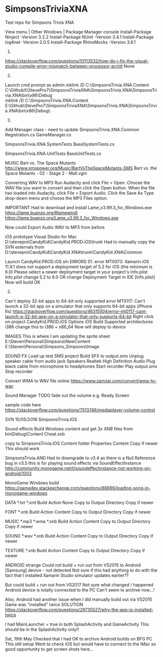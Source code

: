 # SimpsonsTriviaXNA
Test repo for Simpsons Trivia XNA

View menu | Other Windows | Package Manager console
Install-Package Ninject -Version 3.2.2
Install-Package NUnit -Version 3.4.1
Install-Package log4net -Version 2.0.5
Install-Package RhinoMocks -Version 3.6.1

01.
https://stackoverflow.com/questions/10113532/how-do-i-fix-the-visual-studio-compile-error-mismatch-between-processor-archit
<PropertyGroup>
  <ResolveAssemblyWarnOrErrorOnTargetArchitectureMismatch>None</ResolveAssemblyWarnOrErrorOnTargetArchitectureMismatch>
</PropertyGroup>


02.
Launch cmd prompt as admin
mklink /D C:\SimpsonsTrivia.XNA.Content C:\GithubX\StevePro7\SimpsonsTriviaXNA\SimpsonsTrivia.XNA\SimpsonsTrivia.XNA\bin\x86\Debug\
mklink /D C:\SimpsonsTrivia.XNA.Content E:\Github\StevePro7\SimpsonsTriviaXNA\SimpsonsTrivia.XNA\SimpsonsTrivia.XNA\bin\x86\Debug\


03.
Add Manager class - need to update
SimpsonsTrivia.XNA.Common
Registration.cs
GameManager.cs

SimpsonsTrivia.XNA.SystemTests
BaseSystemTests.cs

SimpsonsTrivia.XNA.UnitTests
BaseUnitTests.cs


MUSIC
Bart vs. The Space Mutants
http://www.smspower.org/Music/BartVsTheSpaceMutants-SMS
Bart vs. the Space Mutants - 02 - Stage 2 - Mall.vgm


Converting WAV to MP3
Run Audacity and click File > Open.
Choose the WAV file you want to convert and then click the Open button.
When the file has loaded into Audacity, click File > Export Audio.
Click the Save As Type drop-down menu and choose the MP3 Files option.

IMPORTANT
Had to download and install Lame_v3.99.3_for_Windows.exe 
https://lame.buanzo.org/#lamewindl
https://lame.buanzo.org/Lame_v3.99.3_for_Windows.exe

Now could Export Audio WAV to MP3 from before



iOS prototype
Visual Studio for Mac
D:\stevepro\CandyKid\CandyKid.PROD.iOS\trunk
Had to manually copy the SVN externals from
D:\stevepro\CandyKid\CandyKid.XNA\trunk\CandyKid.XNA\Common

Launch CandyKid.PROD.iOS.sln
ERRORS
01.
error MT0073: Xamarin.iOS 11.9.1 does not support a deployment target of 5.2 for iOS (the minimum is 6.0)
Please select a newer deployment target in your project's Info.plist
Info.plist
change 5.2 to 6.0
OR
change Deployment Target in IDE [Info.plist]
Now will build OK

02.
Can't deploy 32-bit apps to 64-bit only supported
error MT0117: Can't launch a 32-bit app on a simulator that only supports 64-bit apps (iPhone 6s)
https://stackoverflow.com/questions/46315504/error-mt0117-cant-launch-a-32-bit-app-on-a-simulator-that-only-supports-64-bit
Right click on project
CandyKid.PROD.iOS
Options
iOS Build
Supported architectures
i386
change this to
i386 + x86_64
Now will deploy to device


IMAGES
This is where I am updating the sprite sheet
E:\Steven\Personal\Simpsons\NewContent
E:\Steven\Personal\Simpsons\_Simpsons\Image


SOUND FX
Load up test SMS project
Build SFX to output.sms
Unplug speaker cable from audio jack
Speakers Realtek High Definition Audio
Plug black cable from microphone to headphones
Start recorder
Play output.sms
Stop recorder

Convert WMA to WAV file online
https://www.zamzar.com/convert/wma-to-wav


Sound Manager TODO fade out the volume
e.g. Ready Screen

sample code here
https://stackoverflow.com/questions/7513746/mediaplayer-volume-control


SVN
15/05/2018
SimpsonsTrivia.IOS

Sound effects
Build Windows content and get 3x XNB files from bin\Debug\Content
Cheat.xnb

copy to SimpsonsTrivia.IOS Content folder
Properties
Content
Copy if newer
This should work 


SimpsonsTrivia.AND
Had to downgrade to v3.4 as there is a Null Reference bug in v3.5
this is for playing sound effects via SoundEffectInstance
http://community.monogame.net/t/soundeffectinstance-not-working-on-android/1003


MonoGame Windows build
https://gamedev.stackexchange.com/questions/86696/loading-song-in-monogame-windows

DATA
*.txt
*.xml
Build Action				None
Copy to Output Directory	Copy if newer

FONT
*.xnb
Build Action				Content
Copy to Output Directory	Copy if newer

MUSIC	*.mp3
*.wma
*.xnb
Build Action				Content
Copy to Output Directory	Copy if newer

SOUND	*.wav
*.xnb
Build Action				Content
Copy to Output Directory	Copy if newer

TEXTURE
*.xnb
Build Action				Content
Copy to Output Directory	Copy if newer


ANDROID strange
Could not build + run out from VS2015 to Android [Samsung] device - not detected
Not sure if this had anything to do with the fact that I installed Xamarin Studio simulator updates earlier??

But could build + run out from VS2017 Not sure what changed / happened
Android device is totally connected to the PC
Can't seem to archive now...!

Also, Android had another issue when I did manually build out via VS2015
Game was "installed" twice
SOLUTION
https://stackoverflow.com/questions/29735527/why-the-app-is-installed-twice

I had MainLauncher = true in both SplashActivity and GameActivity
This should be in the SplashActivity only!!


Sat, 19th May
Checked that I had OK to archive Android builds on BFG PC
This still setup
Went to check iOS but would have to connect to the iMac so good opportunity to get screen shots here...